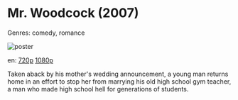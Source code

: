 # Mr. Woodcock (2007)

Genres: comedy, romance

![poster](http://image.tmdb.org/t/p/w500/wCakZiRTNOd9jS6Rf32IjMBvIr9.jpg)

en:
  [720p](magnet:?xt=urn:btih:772F4882A0B0B091B574DC44DB2BEC30078950A2&tr=udp://glotorrents.pw:6969/announce&tr=udp://tracker.opentrackr.org:1337/announce&tr=udp://torrent.gresille.org:80/announce&tr=udp://tracker.openbittorrent.com:80&tr=udp://tracker.coppersurfer.tk:6969&tr=udp://tracker.leechers-paradise.org:6969&tr=udp://p4p.arenabg.ch:1337&tr=udp://tracker.internetwarriors.net:1337)
  [1080p](magnet:?xt=urn:btih:906E39C29264163C674FD9832CD72274226F3F93&tr=udp://glotorrents.pw:6969/announce&tr=udp://tracker.opentrackr.org:1337/announce&tr=udp://torrent.gresille.org:80/announce&tr=udp://tracker.openbittorrent.com:80&tr=udp://tracker.coppersurfer.tk:6969&tr=udp://tracker.leechers-paradise.org:6969&tr=udp://p4p.arenabg.ch:1337&tr=udp://tracker.internetwarriors.net:1337)
  


Taken aback by his mother's wedding announcement, a young man returns home in an effort to stop her from marrying his old high school gym teacher, a man who made high school hell for generations of students.